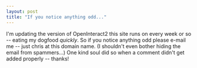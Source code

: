 ```yaml
---
layout: post
title: "If you notice anything odd..."
---
```




I'm updating the version of OpenInteract2 this site runs on every week or so -- eating my dogfood <em>quickly</em>. So if you notice anything odd please e-mail me -- just chris at this domain name. (I shouldn't even bother hiding the email from spammers...) One kind soul did so when a comment didn't get added properly -- thanks!


